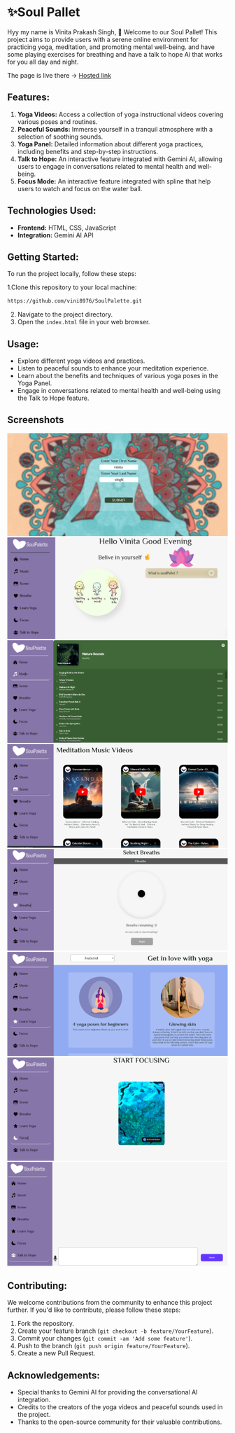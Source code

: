 
# ✨Soul Pallet

Hyy my name is Vinita Prakash Singh, 👋 Welcome to our Soul Pallet! This project aims to provide users with a serene online environment for practicing yoga, meditation, and promoting mental well-being. and have some playing exercises for breathing and have a talk to hope Ai that works for you all day and night.

The page is live there -> [Hosted link](https://soulpallet.netlify.app/) 
    

## Features:

1. **Yoga Videos:** Access a collection of yoga instructional videos covering various poses and routines.
2. **Peaceful Sounds:** Immerse yourself in a tranquil atmosphere with a selection of soothing sounds.
3. **Yoga Panel:** Detailed information about different yoga practices, including benefits and step-by-step instructions.
4. **Talk to Hope:** An interactive feature integrated with Gemini AI, allowing users to engage in conversations related to mental health and well-being.
5. **Focus Mode:** An interactive feature integrated with spline that help users to watch and focus on the water ball.

## Technologies Used:

- **Frontend:** HTML, CSS, JavaScript
- **Integration:** Gemini AI API

## Getting Started:

To run the project locally, follow these steps:

1.Clone this repository to your local machine:
   ```bash
https://github.com/vini8976/SoulPalette.git
   ```
2. Navigate to the project directory.
3. Open the `index.html` file in your web browser.

## Usage:

- Explore different yoga videos and practices.
- Listen to peaceful sounds to enhance your meditation experience.
- Learn about the benefits and techniques of various yoga poses in the Yoga Panel.
- Engage in conversations related to mental health and well-being using the Talk to Hope feature.

## Screenshots

![Demo](./ss/1.png)
![Demo](./ss/2.png)
![Demo](./ss/3.png)
![Demo](./ss/4.png)
![Demo](./ss/5.png)
![Demo](./ss/6.png)
![Demo](./ss/7.png)
![Demo](./ss/8.png)

## Contributing:

We welcome contributions from the community to enhance this project further. If you'd like to contribute, please follow these steps:

1. Fork the repository.
2. Create your feature branch (`git checkout -b feature/YourFeature`).
3. Commit your changes (`git commit -am 'Add some feature'`).
4. Push to the branch (`git push origin feature/YourFeature`).
5. Create a new Pull Request.

## Acknowledgements:

- Special thanks to Gemini AI for providing the conversational AI integration.
- Credits to the creators of the yoga videos and peaceful sounds used in the project.
- Thanks to the open-source community for their valuable contributions.


